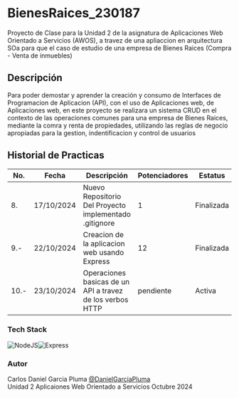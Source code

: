 # BienesRaices_230187
Proyecto de Clase para la Unidad 2 de la asignatura de Aplicaciones Web Orientado a Servicios (AWOS), a travez de una apliaccion en arquitectura SOa para que el caso de estudio de una empresa de Bienes Raices (Compra - Venta de inmuebles)


## Descripción  
Para poder demostar y aprender la creación y consumo de Interfaces de Programacion de Aplicacion (API), con el uso de Aplicaciones web, de Aplicaciones web, en este proyecto se realizara un sistema CRUD en el contexto de las operaciones  comunes para una empresa de Bienes Raices, mediante la comra y renta de propiedades, utilizando las reglas de negocio apropiadas para la gestion, indentificacion y control de usuarios

## Historial de Practicas
|No.|Fecha|Descripción|Potenciadores|Estatus|
|--|--|--|--|--|
|8.|17/10/2024|Nuevo Repositorio Del Proyecto implementado .gitignore|1|Finalizada|
|9.-|22/10/2024|Creacion de la aplicacion web usando Express|12|Finalizada|
|10.-|23/10/2024|Operaciones basicas de un API a travez de los verbos HTTP|pendiente|Activa|

### Tech Stack
![NodeJS](https://img.shields.io/badge/Node.js-43853D?style=for-the-badge&logo=node.js&logoColor=white)![Express](https://img.shields.io/badge/Express.js-404D59?style=for-the-badge)
### Autor
Carlos Daniel Garcia Pluma [@DanielGarciaPluma](https://github.com/DanielGarciaPluma)
</br>
Unidad 2
Aplicaiones Web Orientado a Servicios
Octubre 2024
